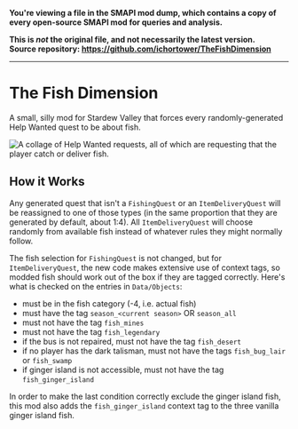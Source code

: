 **You're viewing a file in the SMAPI mod dump, which contains a copy of every open-source SMAPI mod
for queries and analysis.**

**This is _not_ the original file, and not necessarily the latest version.**  
**Source repository: https://github.com/ichortower/TheFishDimension**

----

# The Fish Dimension

A small, silly mod for Stardew Valley that forces every randomly-generated Help
Wanted quest to be about fish.

![A collage of Help Wanted requests, all of which are requesting that the
player catch or deliver fish.](only_fish.png)

## How it Works

Any generated quest that isn't a `FishingQuest` or an `ItemDeliveryQuest` will
be reassigned to one of those types (in the same proportion that they are
generated by default, about 1:4). All `ItemDeliveryQuest` will choose randomly
from available fish instead of whatever rules they might normally follow.

The fish selection for `FishingQuest` is not changed, but for
`ItemDeliveryQuest`, the new code makes extensive use of context tags, so
modded fish should work out of the box if they are tagged correctly. Here's
what is checked on the entries in `Data/Objects`:

- must be in the fish category (-4, i.e. actual fish)
- must have the tag `season_<current season>` OR `season_all`
- must not have the tag `fish_mines`
- must not have the tag `fish_legendary`
- if the bus is not repaired, must not have the tag `fish_desert`
- if no player has the dark talisman, must not have the tags `fish_bug_lair`
   or `fish_swamp`
- if ginger island is not accessible, must not have the tag `fish_ginger_island`

In order to make the last condition correctly exclude the ginger island fish,
this mod also adds the `fish_ginger_island` context tag to the three vanilla
ginger island fish.

